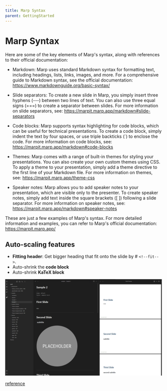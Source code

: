 ```yaml
---
title: Marp Syntax
parent: GettingStarted
---
```


# Marp Syntax

Here are some of the key elements of Marp's syntax, along with references to their official documentation:

- Markdown: Marp uses standard Markdown syntax for formatting text, including headings, lists, links, images, and more. For a comprehensive guide to Markdown syntax, see the official documentation: https://www.markdownguide.org/basic-syntax/

- Slide separators: To create a new slide in Marp, you simply insert three hyphens (---) between two lines of text. You can also use three equal signs (===) to create a separator between slides. For more information on slide separators, see: https://marpit.marp.app/markdown#slide-separators

- Code blocks: Marp supports syntax highlighting for code blocks, which can be useful for technical presentations. To create a code block, simply indent the text by four spaces, or use triple backticks (`) to enclose the code. For more information on code blocks, see: https://marpit.marp.app/markdown#code-blocks

- Themes: Marp comes with a range of built-in themes for styling your presentations. You can also create your own custom themes using CSS. To apply a theme to your presentation, simply add a theme directive to the first line of your Markdown file. For more information on themes, see: https://marpit.marp.app/theme-css

- Speaker notes: Marp allows you to add speaker notes to your presentation, which are visible only to the presenter. To create speaker notes, simply add text inside the square brackets ([ ]) following a slide separator. For more information on speaker notes, see: https://marpit.marp.app/markdown#speaker-notes

These are just a few examples of Marp's syntax. For more detailed information and examples, you can refer to Marp's official documentation: https://marpit.marp.app/


## Auto-scaling features

- **Fitting header**: Get bigger heading that fit onto the slide by # `<!--fit-->`.
- Auto-shrink the **code block**
- Auto-shrink **KaTeX block**

![Auto Scaling](pictures/AutoScale.gif)

[reference](https://github.com/marp-team/marp-core#auto-scaling-features)